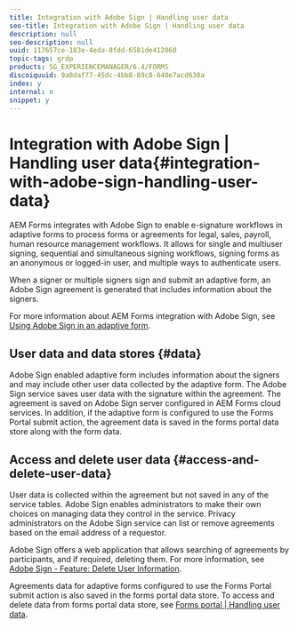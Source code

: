 ```yaml
---
title: Integration with Adobe Sign | Handling user data
seo-title: Integration with Adobe Sign | Handling user data
description: null
seo-description: null
uuid: 117657ce-183e-4eda-8fdd-6581de412060
topic-tags: grdp
products: SG_EXPERIENCEMANAGER/6.4/FORMS
discoiquuid: 9a8daf77-45dc-4bb8-89c8-640e7acd630a
index: y
internal: n
snippet: y
---
```


# Integration with Adobe Sign | Handling user data{#integration-with-adobe-sign-handling-user-data}

AEM Forms integrates with Adobe Sign to enable e-signature workflows in adaptive forms to process forms or agreements for legal, sales, payroll, human resource management workflows. It allows for single and multiuser signing, sequential and simultaneous signing workflows, signing forms as an anonymous or logged-in user, and multiple ways to authenticate users.

When a signer or multiple signers sign and submit an adaptive form, an Adobe Sign agreement is generated that includes information about the signers.

For more information about AEM Forms integration with Adobe Sign, see [Using Adobe Sign in an adaptive form](../../forms/using/working-with-adobe-sign.md).

## User data and data stores {#data}

Adobe Sign enabled adaptive form includes information about the signers and may include other user data collected by the adaptive form. The Adobe Sign service saves user data with the signature within the agreement. The agreement is saved on Adobe Sign server configured in AEM Forms cloud services. In addition, if the adaptive form is configured to use the Forms Portal submit action, the agreement data is saved in the forms portal data store along with the form data.

## Access and delete user data {#access-and-delete-user-data}

User data is collected within the agreement but not saved in any of the service tables. Adobe Sign enables administrators to make their own choices on managing data they control in the service. Privacy administrators on the Adobe Sign service can list or remove agreements based on the email address of a requestor.

Adobe Sign offers a web application that allows searching of agreements by participants, and if required, deleting them. For more information, see [Adobe Sign - Feature: Delete User Information](/content/help/en/sign/help/adobesign_gdpr_user_deletion).

Agreements data for adaptive forms configured to use the Forms Portal submit action is also saved in the forms portal data store. To access and delete data from forms portal data store, see [Forms portal | Handling user data](../../forms/using/forms-portal-handling-user-data.md).
